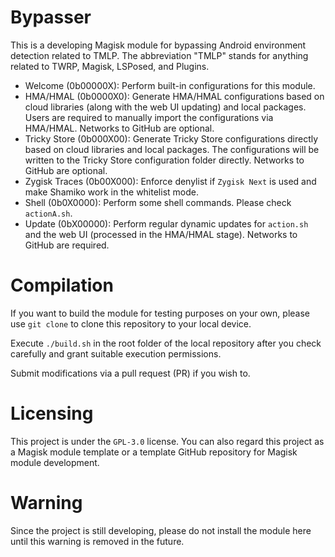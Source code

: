 # Bypasser

This is a developing Magisk module for bypassing Android environment detection related to TMLP. The abbreviation "TMLP" stands for anything related to TWRP, Magisk, LSPosed, and Plugins. 

- Welcome (0b00000X): Perform built-in configurations for this module. 
- HMA/HMAL (0b0000X0): Generate HMA/HMAL configurations based on cloud libraries (along with the web UI updating) and local packages. Users are required to manually import the configurations via HMA/HMAL. Networks to GitHub are optional. 
- Tricky Store (0b000X00): Generate Tricky Store configurations directly based on cloud libraries and local packages. The configurations will be written to the Tricky Store configuration folder directly. Networks to GitHub are optional. 
- Zygisk Traces (0b00X000): Enforce denylist if ``Zygisk Next`` is used and make Shamiko work in the whitelist mode. 
- Shell (0b0X0000): Perform some shell commands. Please check ``actionA.sh``. 
- Update (0bX00000): Perform regular dynamic updates for ``action.sh`` and the web UI (processed in the HMA/HMAL stage). Networks to GitHub are required. 

# Compilation

If you want to build the module for testing purposes on your own, please use ``git clone`` to clone this repository to your local device.

Execute ``./build.sh`` in the root folder of the local repository after you check carefully and grant suitable execution permissions. 

Submit modifications via a pull request (PR) if you wish to. 

# Licensing

This project is under the ``GPL-3.0`` license. You can also regard this project as a Magisk module template or a template GitHub repository for Magisk module development. 

# Warning

Since the project is still developing, please do not install the module here until this warning is removed in the future. 
